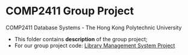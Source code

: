 # COMP2411 Group Project
COMP2411 Database Systems - The Hong Kong Polytechnic University 
- This folder contains **description** of the group project;
- For our group project code: [Library Management System Project](https://github.com/zhangwengyu999/Library_Management_System_Project)  
